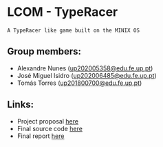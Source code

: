 # LCOM - TypeRacer

`A TypeRacer like game built on the MINIX OS`

## Group members:

- Alexandre Nunes (up202005358@edu.fe.up.pt)
- José Miguel Isidro (up202006485@edu.fe.up.pt)
- Tomás Torres (up201800700@edu.fe.up.pt)

## Links:
- Project proposal [here](https://github.com/zmiguel2011/LCOM-TypeRacer/blob/main/proj/doc/t04g01.pdf)
- Final source code [here](https://github.com/zmiguel2011/LCOM-TypeRacer/tree/main/proj/src)
- Final report [here](https://github.com/zmiguel2011/LCOM-TypeRacer/blob/main/proj/doc/report.pdf)
